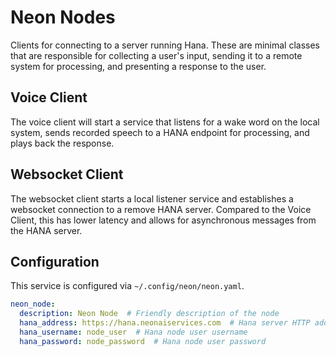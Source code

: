 # Neon Nodes
Clients for connecting to a server running Hana. These are minimal classes that
are responsible for collecting a user's input, sending it to a remote system for
processing, and presenting a response to the user.

## Voice Client
The voice client will start a service that listens for a wake word on the local
system, sends recorded speech to a HANA endpoint for processing, and plays back
the response.

## Websocket Client
The websocket client starts a local listener service and establishes a websocket
connection to a remove HANA server. Compared to the Voice Client, this has 
lower latency and allows for asynchronous messages from the HANA server.

## Configuration
This service is configured via `~/.config/neon/neon.yaml`.

```yaml
neon_node:
  description: Neon Node  # Friendly description of the node
  hana_address: https://hana.neonaiservices.com  # Hana server HTTP address
  hana_username: node_user  # Hana node user username
  hana_password: node_password  # Hana node user password
```
